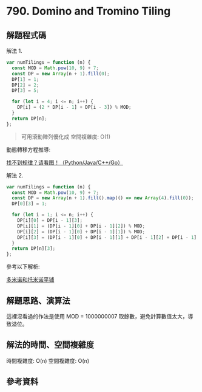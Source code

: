 # 790. Domino and Tromino Tiling

## 解題程式碼

解法 1.

```javascript
var numTilings = function (n) {
  const MOD = Math.pow(10, 9) + 7;
  const DP = new Array(n + 1).fill(0);
  DP[1] = 1;
  DP[2] = 2;
  DP[3] = 5;

  for (let i = 4; i <= n; i++) {
    DP[i] = (2 * DP[i - 1] + DP[i - 3]) % MOD;
  }
  return DP[n];
};
```

> 可用滾動陣列優化成 空間複雜度: O(1)

動態轉移方程推導:

[找不到规律？请看图！（Python/Java/C++/Go）](https://leetcode.cn/problems/domino-and-tromino-tiling/solutions/1968516/by-endlesscheng-umpp/)

解法 2.

```javascript
var numTilings = function (n) {
  const MOD = Math.pow(10, 9) + 7;
  const DP = new Array(n + 1).fill().map(() => new Array(4).fill(0));
  DP[0][3] = 1;

  for (let i = 1; i <= n; i++) {
    DP[i][0] = DP[i - 1][3];
    DP[i][1] = (DP[i - 1][0] + DP[i - 1][2]) % MOD;
    DP[i][2] = (DP[i - 1][0] + DP[i - 1][1]) % MOD;
    DP[i][3] = (DP[i - 1][0] + DP[i - 1][1] + DP[i - 1][2] + DP[i - 1][3]) % MOD;
  }
  return DP[n][3];
};
```

參考以下解析:

[多米诺和托米诺平铺](https://leetcode.cn/problems/domino-and-tromino-tiling/solutions/1962465/duo-mi-nuo-he-tuo-mi-nuo-ping-pu-by-leet-7n0j/)

## 解題思路、演算法

這裡沒看過的作法是使用 MOD = 1000000007 取餘數，避免計算數值太大，導致溢位。

## 解法的時間、空間複雜度

時間複雜度: O(n)
空間複雜度: O(n)

## 參考資料
